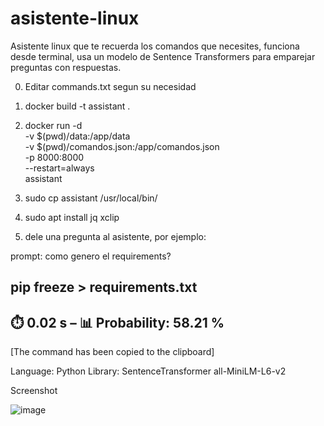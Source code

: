 # asistente-linux
Asistente linux que te recuerda los comandos que necesites, funciona desde terminal, usa un modelo de Sentence Transformers para emparejar preguntas con respuestas.

0. Editar commands.txt segun su necesidad
1. docker build -t assistant .
2. docker run -d \
  -v $(pwd)/data:/app/data \
  -v $(pwd)/comandos.json:/app/comandos.json \
  -p 8000:8000 \
  --restart=always \
  assistant

3. sudo cp assistant /usr/local/bin/
4. sudo apt install jq xclip
5. dele una pregunta al asistente, por ejemplo:

prompt: como genero el requirements?

pip freeze > requirements.txt
--------------------------------------------

⏱️  0.02 s  –  📊 Probability: 58.21 %
--------------------------------------------
[The command has been copied to the clipboard]

Language: Python
Library: SentenceTransformer all-MiniLM-L6-v2

Screenshot

![image](https://github.com/user-attachments/assets/2a80317d-081d-408a-a07e-82f48734f511)



